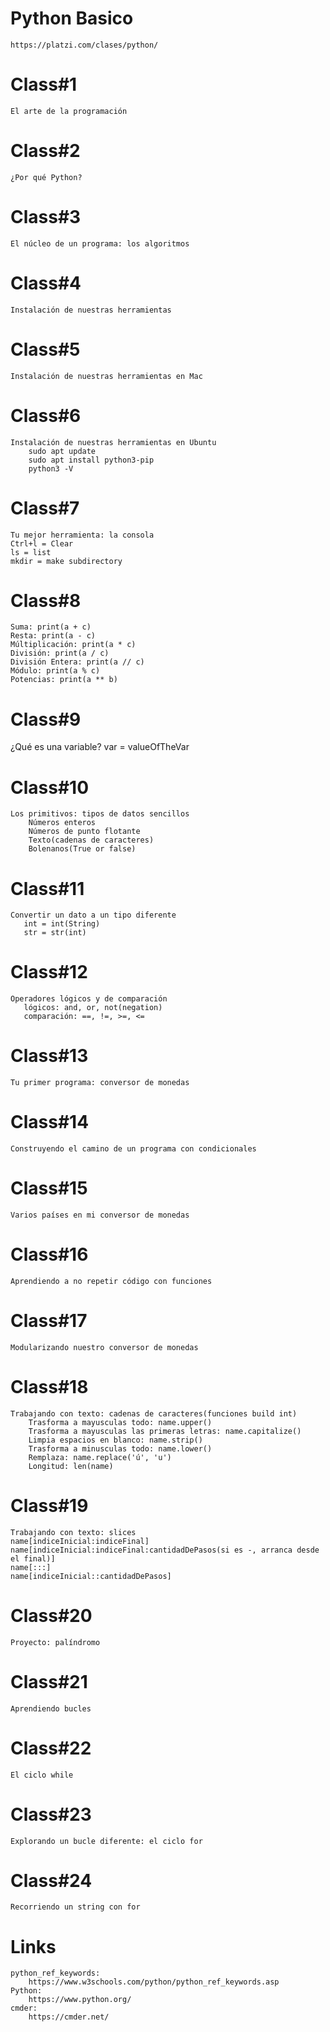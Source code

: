 # Python Basico
    https://platzi.com/clases/python/
# Class#1
    El arte de la programación
# Class#2
    ¿Por qué Python?
# Class#3
    El núcleo de un programa: los algoritmos
# Class#4
    Instalación de nuestras herramientas
# Class#5
    Instalación de nuestras herramientas en Mac
# Class#6
    Instalación de nuestras herramientas en Ubuntu
        sudo apt update
        sudo apt install python3-pip
        python3 -V
# Class#7
    Tu mejor herramienta: la consola
    Ctrl+l = Clear
    ls = list
    mkdir = make subdirectory
# Class#8
    Suma: print(a + c)
    Resta: print(a - c)
    Múltiplicación: print(a * c)
    División: print(a / c)
    División Entera: print(a // c)
    Módulo: print(a % c)
    Potencias: print(a ** b)
# Class#9
   ¿Qué es una variable? 
    var = valueOfTheVar
# Class#10
    Los primitivos: tipos de datos sencillos
        Números enteros
        Números de punto flotante
        Texto(cadenas de caracteres)
        Bolenanos(True or false)
# Class#11
    Convertir un dato a un tipo diferente
       int = int(String)
       str = str(int)
# Class#12
    Operadores lógicos y de comparación
       lógicos: and, or, not(negation)
       comparación: ==, !=, >=, <=
# Class#13
    Tu primer programa: conversor de monedas
# Class#14
    Construyendo el camino de un programa con condicionales
# Class#15
    Varios países en mi conversor de monedas
# Class#16
    Aprendiendo a no repetir código con funciones
# Class#17
    Modularizando nuestro conversor de monedas
# Class#18
    Trabajando con texto: cadenas de caracteres(funciones build int)
        Trasforma a mayusculas todo: name.upper()
        Trasforma a mayusculas las primeras letras: name.capitalize()
        Limpia espacios en blanco: name.strip()
        Trasforma a minusculas todo: name.lower()
        Remplaza: name.replace('ú', 'u')
        Longitud: len(name)
# Class#19
    Trabajando con texto: slices
    name[indiceInicial:indiceFinal]
    name[indiceInicial:indiceFinal:cantidadDePasos(si es -, arranca desde el final)]
    name[:::]
    name[indiceInicial::cantidadDePasos]
# Class#20
    Proyecto: palíndromo
# Class#21    
    Aprendiendo bucles
# Class#22
    El ciclo while
# Class#23
    Explorando un bucle diferente: el ciclo for
# Class#24    
    Recorriendo un string con for
# Links
    python_ref_keywords:
        https://www.w3schools.com/python/python_ref_keywords.asp
    Python:
        https://www.python.org/
    cmder:
        https://cmder.net/
